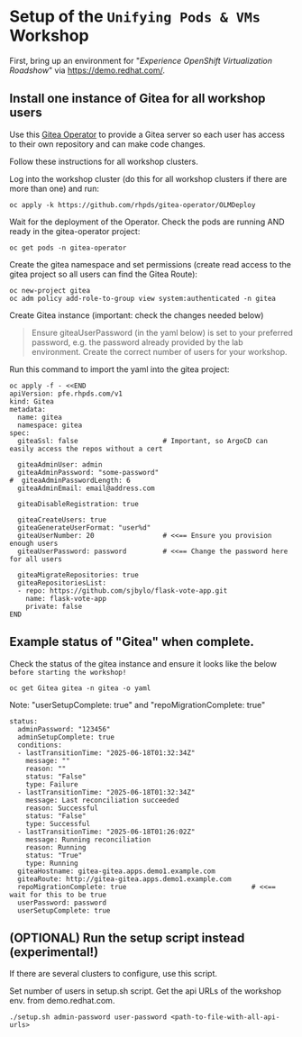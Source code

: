 # Setup of the `Unifying Pods & VMs` Workshop

First, bring up an environment for "_Experience OpenShift Virtualization Roadshow_" via https://demo.redhat.com/.

## Install one instance of Gitea for all workshop users

Use this [Gitea Operator](https://github.com/rhpds/gitea-operator) to provide a Gitea server so each user has access to their own repository and can make code changes.

Follow these instructions for all workshop clusters.

Log into the workshop cluster (do this for all workshop clusters if there are more than one) and run:

```
oc apply -k https://github.com/rhpds/gitea-operator/OLMDeploy
```

Wait for the deployment of the Operator.  Check the pods are running AND ready in the gitea-operator project:

```
oc get pods -n gitea-operator
```

Create the gitea namespace and set permissions (create read access to the gitea project so all users can find the Gitea Route):

```
oc new-project gitea
oc adm policy add-role-to-group view system:authenticated -n gitea
```

Create Gitea instance (important: check the changes needed below)

> Ensure giteaUserPassword (in the yaml below) is set to your preferred password, e.g. the password already provided by the lab environment.
> Create the correct number of users for your workshop.

Run this command to import the yaml into the gitea project:

```
oc apply -f - <<END
apiVersion: pfe.rhpds.com/v1
kind: Gitea
metadata:
  name: gitea
  namespace: gitea
spec:
  giteaSsl: false                     # Important, so ArgoCD can easily access the repos without a cert

  giteaAdminUser: admin
  giteaAdminPassword: "some-password"
#  giteaAdminPasswordLength: 6 
  giteaAdminEmail: email@address.com

  giteaDisableRegistration: true

  giteaCreateUsers: true
  giteaGenerateUserFormat: "user%d"
  giteaUserNumber: 20                 # <<== Ensure you provision enough users
  giteaUserPassword: password         # <<== Change the password here for all users

  giteaMigrateRepositories: true
  giteaRepositoriesList:
  - repo: https://github.com/sjbylo/flask-vote-app.git
    name: flask-vote-app
    private: false
END
```


## Example status of "Gitea" when complete. 

Check the status of the gitea instance and ensure it looks like the below `before starting the workshop!`

```
oc get Gitea gitea -n gitea -o yaml
```

Note: "userSetupComplete: true" and "repoMigrationComplete: true"

```
status:
  adminPassword: "123456"
  adminSetupComplete: true
  conditions:
  - lastTransitionTime: "2025-06-18T01:32:34Z"
    message: ""
    reason: ""
    status: "False"
    type: Failure
  - lastTransitionTime: "2025-06-18T01:32:34Z"
    message: Last reconciliation succeeded
    reason: Successful
    status: "False"
    type: Successful
  - lastTransitionTime: "2025-06-18T01:26:02Z"
    message: Running reconciliation
    reason: Running
    status: "True"
    type: Running
  giteaHostname: gitea-gitea.apps.demo1.example.com
  giteaRoute: http://gitea-gitea.apps.demo1.example.com
  repoMigrationComplete: true                               # <<== wait for this to be true
  userPassword: password
  userSetupComplete: true
```

## (OPTIONAL) Run the setup script instead (experimental!) 

If there are several clusters to configure, use this script.

Set number of users in setup.sh script.  Get the api URLs of the workshop env. from demo.redhat.com.

```
./setup.sh admin-password user-password <path-to-file-with-all-api-urls>
```


